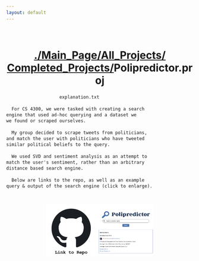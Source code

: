 ```yaml
---
layout: default
---
```

<h1 style = "text-align:center;white-space:pre-wrap;">
<a href = "./index.html">./Main_Page/</a><a href = "./all_projects.html">All_Projects/</a><br><a href = "./completed_projects.html">Completed_Projects/</a>Polipredictor.proj
</h1>


```
                    explanation.txt

  For CS 4300, we were tasked with creating a search
engine that used ad-hoc querying and a dataset we
we found or scraped ourselves. 

  My group decided to scrape tweets from politicians, 
and match the user with politicians who have tweeted
similar political beliefs to the query. 

  We used SVD and sentiment analysis as an attempt to
match the user's sentiment, rather than an arbitrary
distance based search engine. 

  Below are links to the repo, as well as an example
query & output of the search engine (click to enlarge). 
```

<h3 style = "text-align:center;white-space:pre-wrap;">
<a href = "https://github.com/rah379/Team_1_4300_Proj"  target="_blank" rel = "noopener noreferrer"><img src= "./assets/img/github_repo.jpeg" width = 140 height = 140></a><a href = "./assets/img/polipredictor_demo.png"  target="_blank" rel = "noopener noreferrer"><img src= "./assets/img/polipredictor_demo.png" width = 150 height = 140></a>
</h3>